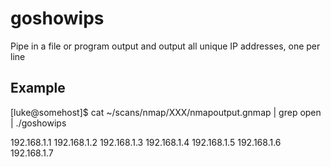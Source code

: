 # goshowips
Pipe in a file or program output and output all unique IP addresses, one per line

## Example
[luke@somehost]$ cat ~/scans/nmap/XXX/nmapoutput.gnmap | grep open | ./goshowips

  192.168.1.1
  192.168.1.2
  192.168.1.3
  192.168.1.4
  192.168.1.5
  192.168.1.6
  192.168.1.7

